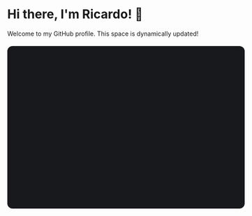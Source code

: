 # Hi there, I'm Ricardo! 👋

Welcome to my GitHub profile. This space is dynamically updated!

<!-- GENERATED_CONTENT_START -->


<div class="profile-container">
  <style>
    .profile-container {
      max-width: 600px;
      width: 100%;
      padding: 30px 20px;
      background: #18191d;
      border-radius: 12px;
      margin: 20px auto;
    }
    
    .message-button {
      background: linear-gradient(to right, #5a48f2, #a078f2);
      border-radius: 28px;
      padding: 15px 25px;
      margin: 18px 0;
      display: flex;
      align-items: center;
      opacity: 0;
      transform: translateY(10px);
      font-size: 1.1em;
      font-weight: 500;
      color: #ffffff;
      box-shadow: 0 4px 15px rgba(90, 72, 242, 0.3);
      font-family: -apple-system, BlinkMacSystemFont, 'Segoe UI', system-ui, sans-serif;
    }
    
    .message-button.show {
      opacity: 1;
      transform: translateY(0);
      transition: all 0.4s ease-out;
    }
    
    .emoji {
      margin-right: 10px;
      font-size: 1.2em;
    }
    
    .typing-indicator {
      height: 58px;
      display: flex;
      align-items: center;
      padding-left: 25px;
      opacity: 0;
      font-size: 1.1em;
      color: #8b949e;
    }
    
    .typing-indicator.show {
      opacity: 1;
    }
    
    .cursor {
      animation: blink 1s infinite;
      margin-left: 2px;
    }
    
    @keyframes blink {
      0%, 50% { opacity: 1; }
      51%, 100% { opacity: 0; }
    }
    
    @media (max-width: 768px) {
      .profile-container {
        padding: 20px 15px;
        max-width: 100%;
      }
      
      .message-button {
        padding: 12px 20px;
        font-size: 1em;
      }
    }
  </style>
  
  <div class="typing-indicator" id="typing-0">|</div>
  <div class="message-button" id="msg-0">
    <span class="emoji">👋</span>
    <span class="text" aria-live="polite"></span>
    <span class="cursor">|</span>
  </div>

  <div class="typing-indicator" id="typing-1">|</div>
  <div class="message-button" id="msg-1">
    <span class="emoji">📍</span>
    <span class="text" aria-live="polite"></span>
    <span class="cursor">|</span>
  </div>

  <div class="typing-indicator" id="typing-2">|</div>
  <div class="message-button" id="msg-2">
    <span class="emoji">💡</span>
    <span class="text" aria-live="polite"></span>
    <span class="cursor">|</span>
  </div>

  <div class="typing-indicator" id="typing-3">|</div>
  <div class="message-button" id="msg-3">
    <span class="emoji">🙏</span>
    <span class="text" aria-live="polite"></span>
    <span class="cursor">|</span>
  </div>

  <script>
    const messages = ["👋 Hi, I'm Ricardo!", "📍 I'm located at São Paulo, SP, Brazil", '💡 AI advancements are accelerating innovation globally.', '🙏 Thanks for stopping by and have a nice Sunday!'];
    const sleep = ms => new Promise(resolve => setTimeout(resolve, ms));

    async function typeText(element, text) {
      const textSpan = element.querySelector('.text');
      const cursor = element.querySelector('.cursor');
      
      for (let i = 0; i <= text.length; i++) {
        textSpan.textContent = text.slice(0, i);
        await sleep(70);
      }
      
      cursor.style.display = 'none';
    }

    async function animateMessage(index) {
      const typingIndicator = document.getElementById(`typing-${index}`);
      const messageButton = document.getElementById(`msg-${index}`);
      
      typingIndicator.classList.add('show');
      await sleep(800);
      
      typingIndicator.classList.remove('show');
      messageButton.classList.add('show');
      await sleep(400);
      
      await typeText(messageButton, messages[index]);
      await sleep(1200);
    }

    async function startAnimation() {
      for (let i = 0; i < messages.length; i++) {
        await animateMessage(i);
      }
    }

    if (document.readyState === 'loading') {
      document.addEventListener('DOMContentLoaded', startAnimation);
    } else {
      startAnimation();
    }
  </script>
</div>


<!-- GENERATED_CONTENT_END -->